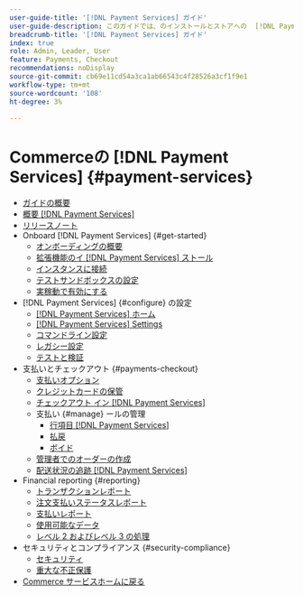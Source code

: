 ```yaml
---
user-guide-title: '[!DNL Payment Services] ガイド'
user-guide-description: このガイドでは、のインストールとストアへの  [!DNL Payment Services]  の設定に関する詳細  [!DNL Adobe Commerce]  説  [!DNL Magento Open Source]  します。
breadcrumb-title: '[!DNL Payment Services] ガイド'
index: true
role: Admin, Leader, User
feature: Payments, Checkout
recommendations: noDisplay
source-git-commit: cb69e11cd54a3ca1ab66543c4f28526a3cf1f9e1
workflow-type: tm+mt
source-wordcount: '108'
ht-degree: 3%

---
```



# Commerceの [!DNL Payment Services] {#payment-services}

- [ガイドの概要](guide-overview.md)
- [概要  [!DNL Payment Services]](overview.md)
- [リリースノート](release-notes.md)
- Onboard [!DNL Payment Services] {#get-started}
   - [オンボーディングの概要](onboard.md)
   - [拡張機能のイ  [!DNL Payment Services]  ストール](install.md)
   - [インスタンスに接続](connect.md)
   - [テストサンドボックスの設定](sandbox.md)
   - [実稼動で有効にする](production.md)
- [!DNL Payment Services] {#configure} の設定
   - [[!DNL Payment Services] ホーム](payments-home.md)
   - [[!DNL Payment Services] Settings](settings.md)
   - [コマンドライン設定](configure-cli.md)
   - [レガシー設定](configure-admin.md)
   - [テストと検証](test-validate.md)
- 支払いとチェックアウト {#payments-checkout}
   - [支払いオプション](payments-options.md)
   - [クレジットカードの保管](vaulting.md)
   - [チェックアウト イン  [!DNL Payment Services]](checkout.md)
   - 支払い {#manage} ールの管理
      - [行項目  [!DNL Payment Services]](line-items.md)
      - [払戻](refunds.md)
      - [ボイド](voids.md)
   - [管理者でのオーダーの作成](create-order.md)
   - [配送状況の追跡  [!DNL Payment Services]](track-shipment.md)
- Financial reporting {#reporting}
   - [トランザクションレポート](transactions.md)
   - [注文支払いステータスレポート](order-payment-status.md)
   - [支払いレポート](payouts.md)
   - [使用可能なデータ](data.md)
   - [レベル 2 およびレベル 3 の処理](levels-card-payment-transactions.md)
- セキュリティとコンプライアンス {#security-compliance}
   - [セキュリティ](security.md)
   - [重大な不正保護](fraud-protection.md)
- [Commerce サービスホームに戻る ](https://experienceleague.adobe.com/docs/commerce/user-guides/home.html)
